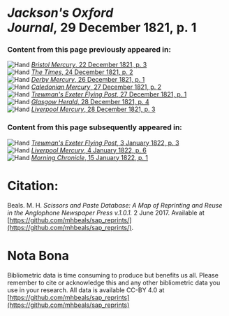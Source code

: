 # *Jackson's Oxford Journal*, 29 December 1821, p. 1  
  
### Content from this page previously appeared in:  
![Hand](http://scissorsandpaste.net/wp-content/uploads/2017/06/smallhandpointer.png) [*Bristol Mercury*, 22 December 1821, p. 3](https://mhbeals.github.io/sap_html/Bristol-Mercury/Bristol-Mercury-22-December-1821-p-3)  
![Hand](http://scissorsandpaste.net/wp-content/uploads/2017/06/smallhandpointer.png) [*The Times*, 24 December 1821, p. 2](https://mhbeals.github.io/sap_html/The-Times/The-Times-24-December-1821-p-2)  
![Hand](http://scissorsandpaste.net/wp-content/uploads/2017/06/smallhandpointer.png) [*Derby Mercury*, 26 December 1821, p. 1](https://mhbeals.github.io/sap_html/Derby-Mercury/Derby-Mercury-26-December-1821-p-1)  
![Hand](http://scissorsandpaste.net/wp-content/uploads/2017/06/smallhandpointer.png) [*Caledonian Mercury*, 27 December 1821, p. 2](https://mhbeals.github.io/sap_html/Caledonian-Mercury/Caledonian-Mercury-27-December-1821-p-2)  
![Hand](http://scissorsandpaste.net/wp-content/uploads/2017/06/smallhandpointer.png) [*Trewman's Exeter Flying Post*, 27 December 1821, p. 1](https://mhbeals.github.io/sap_html/Trewman's-Exeter-Flying-Post/Trewman's-Exeter-Flying-Post-27-December-1821-p-1)  
![Hand](http://scissorsandpaste.net/wp-content/uploads/2017/06/smallhandpointer.png) [*Glasgow Herald*, 28 December 1821, p. 4](https://mhbeals.github.io/sap_html/Glasgow-Herald/Glasgow-Herald-28-December-1821-p-4)  
![Hand](http://scissorsandpaste.net/wp-content/uploads/2017/06/smallhandpointer.png) [*Liverpool Mercury*, 28 December 1821, p. 3](https://mhbeals.github.io/sap_html/Liverpool-Mercury/Liverpool-Mercury-28-December-1821-p-3)  
  
### Content from this page subsequently appeared in:  
![Hand](http://scissorsandpaste.net/wp-content/uploads/2017/06/smallhandpointer.png) [*Trewman's Exeter Flying Post*, 3 January 1822, p. 3](https://mhbeals.github.io/sap_html/Trewman's-Exeter-Flying-Post/Trewman's-Exeter-Flying-Post-3-January-1822-p-3)  
![Hand](http://scissorsandpaste.net/wp-content/uploads/2017/06/smallhandpointer.png) [*Liverpool Mercury*, 4 January 1822, p. 6](https://mhbeals.github.io/sap_html/Liverpool-Mercury/Liverpool-Mercury-4-January-1822-p-6)  
![Hand](http://scissorsandpaste.net/wp-content/uploads/2017/06/smallhandpointer.png) [*Morning Chronicle*, 15 January 1822, p. 1](https://mhbeals.github.io/sap_html/Morning-Chronicle/Morning-Chronicle-15-January-1822-p-1)  


# Citation: 

Beals. M. H. *Scissors and Paste Database: A Map of Reprinting and Reuse in the Anglophone Newspaper Press v.1.0.1.* 2 June 2017. Available at [https://github.com/mhbeals/sap_reprints/](https://github.com/mhbeals/sap_reprints/). 

# Nota Bona

Bibliometric data is time consuming to produce but benefits us all. Please remember to cite or acknowledge this and any other bibliometric data you use in your research. All data is available CC-BY 4.0 at [https://github.com/mhbeals/sap_reprints](https://github.com/mhbeals/sap_reprints)